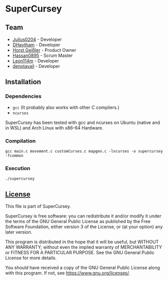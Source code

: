# SuperCursey

## Team

- [Julius0204](https://github.com/Julius0204) - Developer
- [DHaytham](https://github.com/DHaytham) - Developer
- [Horst Geißler](https://github.com/fdai5433) - Product Owner
- [Hassan0895](https://github.com/Hassan0895) - Scrum Master
- [Leon114m](https://github.com/Leon114m) - Developer
- [denotavail](https://github.com/denotavail) - Developer

## Installation

### Dependencies

- `gcc` (It probably also works with other C compilers.)
- `ncurses`

SuperCursey has been tested with gcc and ncurses on Ubuntu (native and in WSL) and Arch Linux with x86-64 Hardware.

### Compilation

```
gcc main.c movement.c customCurses.c mapgen.c -lncurses -o supercursey -fcommon
```

### Execution

```
./supercursey
```

## [License](COPYING)

This file is part of SuperCursey.

SuperCursey is free software: you can redistribute it and/or modify
it under the terms of the GNU General Public License as published by
the Free Software Foundation, either version 3 of the License, or
(at your option) any later version.

This program is distributed in the hope that it will be useful,
but WITHOUT ANY WARRANTY; without even the implied warranty of
MERCHANTABILITY or FITNESS FOR A PARTICULAR PURPOSE.  See the
GNU General Public License for more details.

You should have received a copy of the GNU General Public License
along with this program.  If not, see <https://www.gnu.org/licenses/>.
